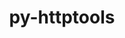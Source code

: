 ---
title: "py-httptools"
layout: cache
categories: [package, develop]
meta: {"versions": ["0.5.0"], "compilers": ["gcc@=11.3.0"], "oss": ["ubuntu22.04"], "platforms": ["linux"], "targets": ["x86_64_v3"], "stacks": ["root"], "num_specs": 3, "num_specs_by_stack": {"root": 3}}
spec_details: [{"hash": "xnsjx5wvfbmv5q7ulru2umyruzskwhcw", "compiler": "gcc@=11.3.0", "versions": ["0.5.0"], "os": "ubuntu22.04", "platform": "linux", "target": "x86_64_v3", "variants": ["build_system=python_pip"], "stacks": ["root"], "size": "-", "tarball": "https://binaries.spack.io/develop/build_cache/linux-ubuntu22.04-x86_64_v3/gcc-11.3.0/py-httptools-0.5.0/linux-ubuntu22.04-x86_64_v3-gcc-11.3.0-py-httptools-0.5.0-xnsjx5wvfbmv5q7ulru2umyruzskwhcw.spack"}, {"hash": "f4dab57go43fv2v7w3gfsxs76qu3zg7n", "compiler": "gcc@=11.3.0", "versions": ["0.5.0"], "os": "ubuntu22.04", "platform": "linux", "target": "x86_64_v3", "variants": ["build_system=python_pip"], "stacks": ["root"], "size": "-", "tarball": "https://binaries.spack.io/develop/build_cache/linux-ubuntu22.04-x86_64_v3/gcc-11.3.0/py-httptools-0.5.0/linux-ubuntu22.04-x86_64_v3-gcc-11.3.0-py-httptools-0.5.0-f4dab57go43fv2v7w3gfsxs76qu3zg7n.spack"}, {"hash": "v6vojwu5fcmfzxr525xdon6jtg2hpt66", "compiler": "gcc@=11.3.0", "versions": ["0.5.0"], "os": "ubuntu22.04", "platform": "linux", "target": "x86_64_v3", "variants": ["build_system=python_pip"], "stacks": ["root"], "size": "-", "tarball": "https://binaries.spack.io/develop/build_cache/linux-ubuntu22.04-x86_64_v3/gcc-11.3.0/py-httptools-0.5.0/linux-ubuntu22.04-x86_64_v3-gcc-11.3.0-py-httptools-0.5.0-v6vojwu5fcmfzxr525xdon6jtg2hpt66.spack"}]
---